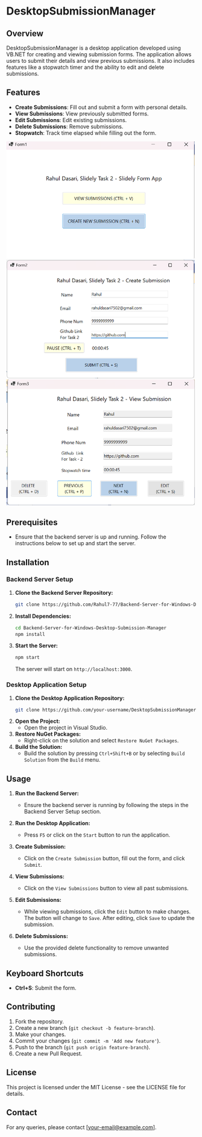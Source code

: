 # DesktopSubmissionManager

## Overview
DesktopSubmissionManager is a desktop application developed using VB.NET for creating and viewing submission forms. The application allows users to submit their details and view previous submissions. It also includes features like a stopwatch timer and the ability to edit and delete submissions.

## Features
- **Create Submissions**: Fill out and submit a form with personal details.
- **View Submissions**: View previously submitted forms.
- **Edit Submissions**: Edit existing submissions.
- **Delete Submissions**: Remove submissions.
- **Stopwatch**: Track time elapsed while filling out the form.

<img src="images/one.png" alt="Submission Form" width="500">
<img src="images/two.png" alt="Submission Form" width="500">
<img src="images/three.png" alt="Submission Form" width="500">

## Prerequisites
- Ensure that the backend server is up and running. Follow the instructions below to set up and start the server.

## Installation

### Backend Server Setup

1. **Clone the Backend Server Repository:**
    ```sh
    git clone https://github.com/Rahul7-77/Backend-Server-for-Windows-Desktop-Submission-Manager.git
    ```
2. **Install Dependencies:**
    ```sh
    cd Backend-Server-for-Windows-Desktop-Submission-Manager
    npm install
    ```
3. **Start the Server:**
    ```sh
    npm start
    ```
    The server will start on `http://localhost:3000`.

### Desktop Application Setup

1. **Clone the Desktop Application Repository:**
    ```sh
    git clone https://github.com/your-username/DesktopSubmissionManager.git
    ```
2. **Open the Project:**
    - Open the project in Visual Studio.
3. **Restore NuGet Packages:**
    - Right-click on the solution and select `Restore NuGet Packages`.
4. **Build the Solution:**
    - Build the solution by pressing `Ctrl+Shift+B` or by selecting `Build Solution` from the `Build` menu.

## Usage

1. **Run the Backend Server:**
    - Ensure the backend server is running by following the steps in the Backend Server Setup section.

2. **Run the Desktop Application:**
    - Press `F5` or click on the `Start` button to run the application.

3. **Create Submission:**
    - Click on the `Create Submission` button, fill out the form, and click `Submit`.

4. **View Submissions:**
    - Click on the `View Submissions` button to view all past submissions.

5. **Edit Submissions:**
    - While viewing submissions, click the `Edit` button to make changes. The button will change to `Save`. After editing, click `Save` to update the submission.

6. **Delete Submissions:**
    - Use the provided delete functionality to remove unwanted submissions.

## Keyboard Shortcuts
- **Ctrl+S**: Submit the form.

## Contributing
1. Fork the repository.
2. Create a new branch (`git checkout -b feature-branch`).
3. Make your changes.
4. Commit your changes (`git commit -m 'Add new feature'`).
5. Push to the branch (`git push origin feature-branch`).
6. Create a new Pull Request.

## License
This project is licensed under the MIT License - see the LICENSE file for details.

## Contact
For any queries, please contact [your-email@example.com].
